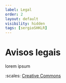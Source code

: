 ```yaml
---
label: Legal
order: 2
layout: default
visibility: hidden
tags: [sergioSHKLR]
---
```


# Avisos legais

lorem ipsum

:scales: [Creative Commons](https://creativecommons.org/licenses/by-nc-sa/4.0/deed.pt-br)
